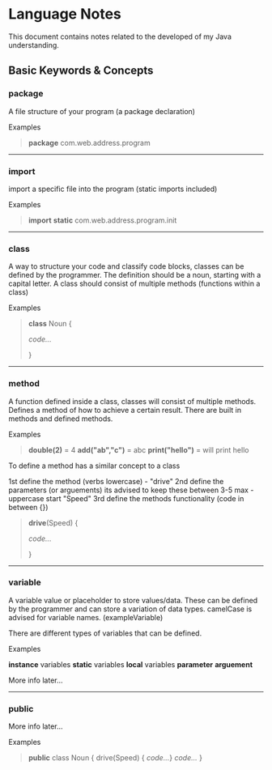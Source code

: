 # Language Notes

This document contains notes related to the developed of my Java understanding.

## Basic Keywords & Concepts

### package

A file structure of your program (a package declaration)

Examples

> **package** com.web.address.program

---

### import

import a specific file into the program (static imports included)

Examples

> **import** **static** com.web.address.program.init

---

### class

A way to structure your code and classify code blocks, classes can be defined by the programmer. 
The definition should be a noun, starting with a capital letter.
A class should consist of multiple methods (functions within a class)

Examples

> **class** Noun {
>
>   *code...*
>
> }

---

### method

A function defined inside a class, classes will consist of multiple methods.
Defines a method of how to achieve a certain result.
There are built in methods and defined methods.

Examples

> **double(2)** = 4
> **add("ab","c")** = abc
> **print("hello")** = will print hello

To define a method has a similar concept to a class

1st define the method (verbs lowercase) - "drive"
2nd define the parameters (or arguements) its advised to keep these between 3-5 max - uppercase start "Speed"
3rd define the methods functionality (code in between {})

> **drive**(Speed) {
>
>   *code...*
>
> }

---

### variable

A variable value or placeholder to store values/data. These can be defined by the programmer and can store a variation of data types.
camelCase is advised for variable names. (exampleVariable)

There are different types of variables that can be defined. 

Examples

**instance** variables
**static** variables
**local** variables
**parameter**
**arguement**

More info later...

---

### public

More info later...

Examples

> **public** class Noun {
        drive(Speed) {
            *code...*}
        *code...*
>   }